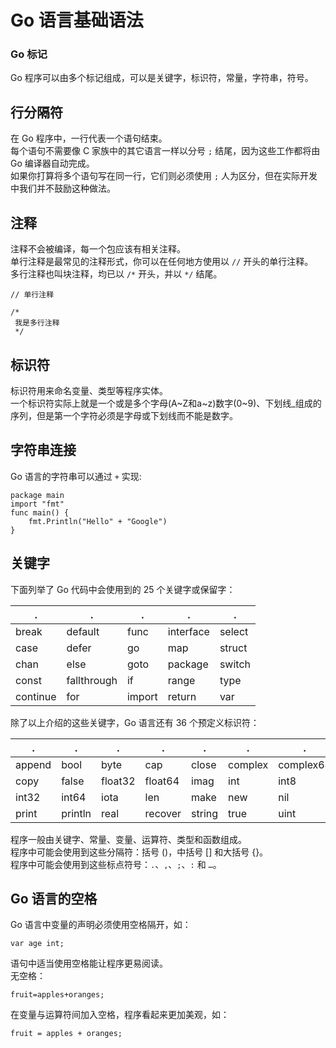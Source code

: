 
# Go 语言基础语法

### Go 标记
Go 程序可以由多个标记组成，可以是关键字，标识符，常量，字符串，符号。  


## 行分隔符
在 Go 程序中，一行代表一个语句结束。  
每个语句不需要像 C 家族中的其它语言一样以分号 `;` 结尾，因为这些工作都将由 Go 编译器自动完成。  
如果你打算将多个语句写在同一行，它们则必须使用 `;` 人为区分，但在实际开发中我们并不鼓励这种做法。  


## 注释
注释不会被编译，每一个包应该有相关注释。  
单行注释是最常见的注释形式，你可以在任何地方使用以 `//` 开头的单行注释。  
多行注释也叫块注释，均已以 `/*` 开头，并以 `*/` 结尾。  

```
// 单行注释   

/*
 我是多行注释
 */  

```

## 标识符
标识符用来命名变量、类型等程序实体。  
一个标识符实际上就是一个或是多个字母(A~Z和a~z)数字(0~9)、下划线_组成的序列，但是第一个字符必须是字母或下划线而不能是数字。  


## 字符串连接
Go 语言的字符串可以通过 `+` 实现:

``` golang
package main  
import "fmt"  
func main() {  
    fmt.Println("Hello" + "Google")  
}  
```


## 关键字
下面列举了 Go 代码中会使用到的 25 个关键字或保留字：  

 . |. |. |. |. 
--|--|--|--|--
break|	default|	func|	interface|	select
case|	defer|	go|	map|	struct
chan|	else|	goto|	package|	switch
const|	fallthrough|	if|	range|	type
continue|	for|	import|	return|	var

除了以上介绍的这些关键字，Go 语言还有 36 个预定义标识符：

 . |. |. |. |. |. |. |. |. 
--|--|--|--|--|--|--|--|--
append|	bool|	byte|	cap|	close|	complex|	complex64|	complex128|	uint16
copy|	false|	float32|	float64|	imag|	int|	int8|	int16|	uint32
int32|	int64|	iota|	len|	make|	new|	nil|	panic|	uint64|
print|	println|	real|	recover|	string|	true|	uint|	uint8|	uintptr

程序一般由关键字、常量、变量、运算符、类型和函数组成。  
程序中可能会使用到这些分隔符：括号 ()，中括号 [] 和大括号 {}。  
程序中可能会使用到这些标点符号：`.`、`,`、`;`、`:` 和 `…`。  


## Go 语言的空格
Go 语言中变量的声明必须使用空格隔开，如：
``` golang
var age int;
```

语句中适当使用空格能让程序更易阅读。  
无空格：  
``` golang
fruit=apples+oranges;
```

在变量与运算符间加入空格，程序看起来更加美观，如：
``` golang
fruit = apples + oranges; 
```

